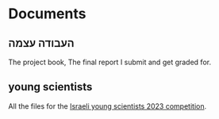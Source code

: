 # Documents

## העבודה עצמה 

The project book, The final report I submit and get graded for.

## young scientists

All the files for the [Israeli young scientists 2023 competition](https://www.youngscientistsisrael.com/). 